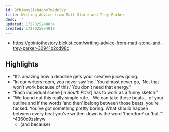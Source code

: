 ```yaml
---
id: 9fhimms2ish4gby7m2dulvz
title: Writing Advice from Matt Stone and Trey Parker
desc: ''
updated: 1727025248854
created: 1727025054918
---
```


- https://gointothestory.blcklst.com/writing-advice-from-matt-stone-and-trey-parker-30941b2cd98c

## Highlights

-   “It’s amazing how a deadline gets your creative juices going.
-   “In our writers room, you never say ‘no.’ You almost never go, ‘No, that won’t work because of this.’ You don’t need that energy.”
-   “Each individual scene \[in _South Park_\] has to work as a funny sketch.”
-   “We found out this really simple rule… We can take these beats… of your outline and if the words ‘and then’ belong between those beats, you’re fucked. You’ve got something pretty boring. What should happen between every beat you’ve written down is the word ‘therefore’ or ‘but.’” ^4360o9zslnyw
    -   (and because)


